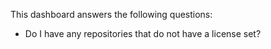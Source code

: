 This dashboard answers the following questions:

- Do I have any repositories that do not have a license set?